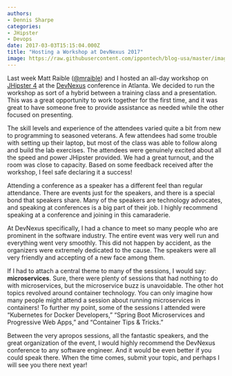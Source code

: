 ```yaml
---
authors:
- Dennis Sharpe
categories:
- JHipster
- Devops
date: 2017-03-03T15:15:04.000Z
title: "Hosting a Workshop at DevNexus 2017"
image: https://raw.githubusercontent.com/ippontech/blog-usa/master/images/2017/03/DevNexus-Blog.png
---
```


Last week Matt Raible ([@mraible](https://twitter.com/mraible)) and I hosted an all-day workshop on [JHipster 4](https://jhipster.github.io/) at the [DevNexus](https://devnexus.com/s/index) conference in Atlanta. We decided to run the workshop as sort of a hybrid between a training class and a presentation. This was a great opportunity to work together for the first time, and it was great to have someone free to provide assistance as needed while the other focused on presenting.

The skill levels and experience of the attendees varied quite a bit from new to programming to seasoned veterans. A few attendees had some trouble with setting up their laptop, but most of the class was able to follow along and build the lab exercises. The attendees were genuinely excited about all the speed and power JHipster provided. We had a great turnout, and the room was close to capacity. Based on some feedback received after the workshop, I feel safe declaring it a success!

Attending a conference as a speaker has a different feel than regular attendance. There are events just for the speakers, and there is a special bond that speakers share. Many of the speakers are technology advocates, and speaking at conferences is a big part of their job. I highly recommend speaking at a conference and joining in this camaraderie.

At DevNexus specifically, I had a chance to meet so many people who are prominent in the software industry. The entire event was very well run and everything went very smoothly. This did not happen by accident, as the organizers were extremely dedicated to the cause. The speakers were all very friendly and accepting of a new face among them.

If I had to attach a central theme to many of the sessions, I would say: **microservices**. Sure, there were plenty of sessions that had nothing to do with microservices, but the microservice buzz is unavoidable. The other hot topics revolved around container technology. You can only imagine how many people might attend a session about running microservices in containers! To further my point, some of the sessions I attended were “Kubernetes for Docker Developers,” “Spring Boot Microservices and Progressive Web Apps,” and “Container Tips & Tricks.”

Between the very apropos sessions, all the fantastic speakers, and the great organization of the event, I would highly recommend the DevNexus conference to any software engineer. And it would be even better if you could speak there. When the time comes, submit your topic, and perhaps I will see you there next year!

